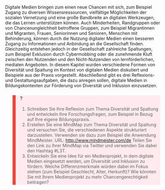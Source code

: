 Digitale Medien bringen zum einen neue Chancen mit sich, zum Beispiel Zugang zu diversen Wissensressourcen, vielfältige Möglichkeiten der sozialen Vernetzung und eine große Bandbreite an digitalen Werkzeugen, die das Lernen unterstützen können. Auch Minderheiten, Randgruppen oder von Chancenungleichheit betroffene Gruppen, zum Beispiel Migrantinnen und Migranten, Frauen, Seniorinnen und Senioren, Menschen mit Behinderung, können durch die Nutzung digitaler Medien einen besseren Zugang zu Informationen und Anbindung an die Gesellschaft finden. Gleichzeitig entstehen jedoch in der Gesellschaft zahlreiche Spaltungen, zum Beispiel Exklusion durch Cybermobbing oder die zunehmende Kluft zwischen den Nutzenden und den Nicht-Nutzenden von lernförderlichen, medialen Angeboten. In diesem Kapitel wurden verschiedene Formen von Diversität und Spaltung im Kontext von digitalen Medien diskutiert und Beispiele aus der Praxis vorgestellt. Abschließend gibt es drei Reflexions- und Gestaltungsaufgaben, die dazu anregen sollen, digitale Medien in Bildungskontexten zur Förderung von Diversität und Inklusion einzusetzen.

<blockquote style="background: #FFEBEE; border-left: 10px solid #F44336">

### ?

1. Schreiben Sie Ihre Reflexion zum Thema Diversität und Spaltung und entwickeln Ihre Forschungsfragen, zum Beispiel in Bezug auf Ihre eigene Bildungspraxis.
2. Erstellen Sie eine MindMap zum Thema Diversität und Spaltung und versuchen Sie, die verschiedenen Aspekte strukturiert darzustellen. Verwenden sie dazu zum Beispiel die Anwendung MindMeister. URL: http://www.mindmeister.com/de Teilen Sie den Link zu Ihrer MindMap via Twitter und verwenden Sie dabei den Hashtag #L3T.
3. Entwickeln Sie eine Idee für ein Medienprojekt, in dem digitale Medien eingesetzt werden, um Diversität und Inklusion zu fördern. Welche Differenzmerkmale würden dabei im Fokus stehen (zum Beispiel Geschlecht, Alter, Herkunft)? Wie könnten Sie mit Ihrem Medienprojekt zu mehr Chancengerechtigkeit beitragen?

</blockquote>
